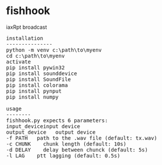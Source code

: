 # fishhook
iaxRpt broadcast

<pre>
installation
---------------
python -m venv c:\path\to\myenv
cd c:\path\to\myenv
activate
pip install pywin32
pip install sounddevice
pip install SoundFile
pip install colorama
pip install pynput
pip install numpy

usage
--------
fishhook.py expects 6 parameters:
input_deviceinput device
output_device   output device
-f PATH   path to the .wav file (default: tx.wav)
-c CHUNK    chunk length (default: 10s)
-d DELAY    delay between chunck (default: 5s)
-l LAG    ptt lagging (default: 0.5s)
</pre>
